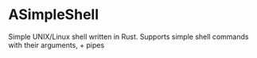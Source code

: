 # ASimpleShell

Simple UNIX/Linux shell written in Rust.
Supports simple shell commands with their arguments, + pipes
